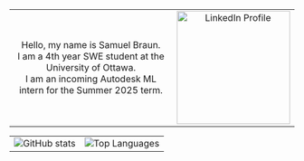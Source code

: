 <table>
  <tr>
    <td align="center">
       Hello, my name is Samuel Braun.<br>
       I am a 4th year SWE student at the University of Ottawa.<br>
       I am an incoming Autodesk ML intern for the Summer 2025 term.<br>
    </td>
    <td>
      <div align="center">
        <a href="https://www.linkedin.com/in/samuel-braun-5a1435221" target="_blank" style="text-decoration: none;">
          <img src="https://encrypted-tbn0.gstatic.com/images?q=tbn:ANd9GcRokEYt0yyh6uNDKL8uksVLlhZ35laKNQgZ9g&s" width=200 alt="LinkedIn Profile">
        </a>
      </div>
    </td>

<table>
  <tr>
    <td align="center">
      <img src="https://github-readme-stats.vercel.app/api?username=samuelbraun04&hide=stars,prs&theme=dark" alt="GitHub stats">
    </td>
    <td align="center">
      <img src="https://github-readme-stats.vercel.app/api/top-langs/?username=samuelbraun04&layout=compact&theme=dark" alt="Top Languages">
    </td>
  </tr>
</table>
